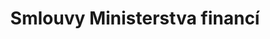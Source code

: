 ---
title: Smlouvy Ministerstva financí

lastModified: 2020-03-17
description: Tabulkový přehled platných i neplatných smluv Ministerstva financí s vazbou na faktury.

featured: true

categories:
  - hospodareni

organizations:
  - mf

resources:
 - smlouvy
 - smlouvy-faktury

links:
  - title: Web MF
    url: https://www.mfcr.cz/
---